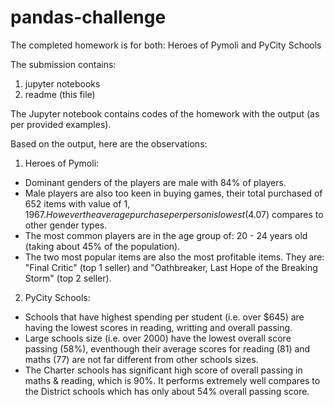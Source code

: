 # pandas-challenge

The completed homework is for both:  Heroes of Pymoli and PyCity Schools

The submission contains: 
1. jupyter notebooks
2. readme (this file)

The Jupyter notebook contains codes of the homework with the output (as per provided examples).

Based on the output, here are the observations:

1. Heroes of Pymoli:
* Dominant genders of the players are male with 84% of players. 
* Male players are also too keen in buying games, their total purchased of 652 items with value of $1,1967. However the average purchase per person is lowest ($4.07) compares to other gender types.
* The most common players are in the age group of: 20 - 24 years old (taking about 45% of the population).
* The two most popular items are also the most profitable items. They are: "Final Critic" (top 1 seller) and "Oathbreaker, Last Hope of the Breaking Storm" (top 2 seller).

2. PyCity Schools:
* Schools that have highest spending per student (i.e. over $645) are having the lowest scores in reading, writting and overall passing.
* Large schools size (i.e. over 2000) have the lowest overall score passing (58%), eventhough their average scores for reading (81) and maths (77) are not far different from other schools sizes.
* The Charter schools has significant high score of overall passing in maths & reading, which is 90%. It performs extremely well compares to the District schools which has only about 54% overall passing score.
